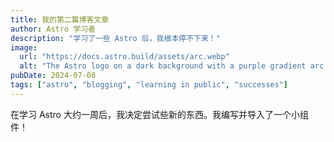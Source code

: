```yaml
---
title: 我的第二篇博客文章
author: Astro 学习者
description: "学习了一些 Astro 后，我根本停不下来！"
image:
  url: "https://docs.astro.build/assets/arc.webp"
  alt: "The Astro logo on a dark background with a purple gradient arc."
pubDate: 2024-07-08
tags: ["astro", "blogging", "learning in public", "successes"]
---
```


在学习 Astro 大约一周后，我决定尝试些新的东西。我编写并导入了一个小组件！
